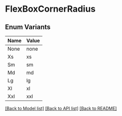 # FlexBoxCornerRadius

## Enum Variants

| Name | Value |
|---- | -----|
| None | none |
| Xs | xs |
| Sm | sm |
| Md | md |
| Lg | lg |
| Xl | xl |
| Xxl | xxl |


[[Back to Model list]](../README.md#documentation-for-models) [[Back to API list]](../README.md#documentation-for-api-endpoints) [[Back to README]](../README.md)


